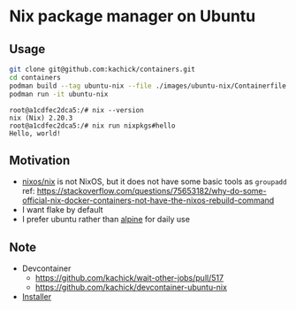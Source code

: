 # Nix package manager on Ubuntu

## Usage

```bash
git clone git@github.com:kachick/containers.git
cd containers
podman build --tag ubuntu-nix --file ./images/ubuntu-nix/Containerfile .
podman run -it ubuntu-nix
```

```console
root@a1cdfec2dca5:/# nix --version
nix (Nix) 2.20.3
root@a1cdfec2dca5:/# nix run nixpkgs#hello
Hello, world!
```

## Motivation

- [nixos/nix](https://hub.docker.com/r/nixos/nix) is not NixOS, but it does not have some basic tools as `groupadd`\
  ref: <https://stackoverflow.com/questions/75653182/why-do-some-official-nix-docker-containers-not-have-the-nixos-rebuild-command>
- I want flake by default
- I prefer ubuntu rather than [alpine](https://hub.docker.com/r/nixos/nix) for daily use

## Note

- Devcontainer
  - https://github.com/kachick/wait-other-jobs/pull/517
  - https://github.com/kachick/devcontainer-ubuntu-nix
- [Installer](https://github.com/DeterminateSystems/nix-installer)
